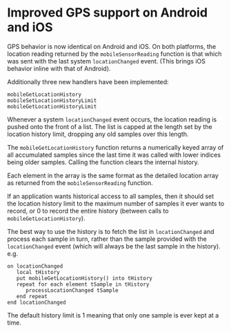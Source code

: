 # Improved GPS support on Android and iOS

GPS behavior is now identical on Android and iOS. On both platforms, the
location reading returned by the `mobileSensorReading` function is that
which was sent with the last system `locationChanged` event. (This 
brings iOS behavior inline with that of Android).

Additionally three new handlers have been implemented:

    mobileGetLocationHistory
    mobileSetLocationHistoryLimit
    mobileGetLocationHistoryLimit
    
Whenever a system `locationChanged` event occurs, the location reading
is pushed onto the front of a list. The list is capped at the length
set by the location history limit, dropping any old samples over this
length.

The `mobileGetLocationHistory` function returns a numerically keyed
array of all accumulated samples since the last time it was called
with lower indices being older samples. Calling the function clears
the internal history.

Each element in the array is the same format as the detailed location
array as returned from the `mobileSensorReading` function.

If an application wants historical access to all samples, then it
should set the location history limit to the maximum number of samples
it ever wants to record, or 0 to record the entire history (between
calls to `mobileGetLocationHistory`).

The best way to use the history is to fetch the list in `locationChanged`
and process each sample in turn, rather than the sample provided
with the `locationChanged` event (which will always be the last sample
in the history). e.g.

    on locationChanged
       local tHistory
       put mobileGetLocationHistory() into tHistory
       repeat for each element tSample in tHistory
          processLocationChanged tSample
       end repeat
    end locationChanged
    
The default history limit is 1 meaning that only one sample is
ever kept at a time.
